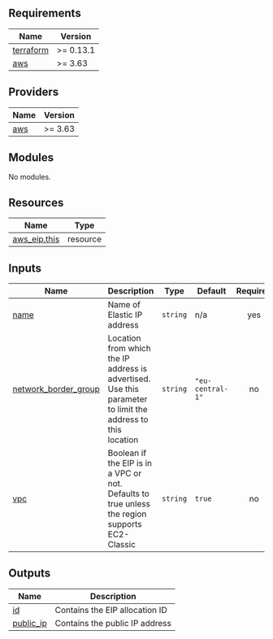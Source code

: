 ## Requirements

| Name | Version |
|------|---------|
| <a name="requirement_terraform"></a> [terraform](#requirement\_terraform) | >= 0.13.1 |
| <a name="requirement_aws"></a> [aws](#requirement\_aws) | >= 3.63 |

## Providers

| Name | Version |
|------|---------|
| <a name="provider_aws"></a> [aws](#provider\_aws) | >= 3.63 |

## Modules

No modules.

## Resources

| Name | Type |
|------|------|
| [aws_eip.this](https://registry.terraform.io/providers/hashicorp/aws/latest/docs/resources/eip) | resource |

## Inputs

| Name | Description | Type | Default | Required |
|------|-------------|------|---------|:--------:|
| <a name="input_name"></a> [name](#input\_name) | Name of Elastic IP address | `string` | n/a | yes |
| <a name="input_network_border_group"></a> [network\_border\_group](#input\_network\_border\_group) | Location from which the IP address is advertised. Use this parameter to limit the address to this location | `string` | `"eu-central-1"` | no |
| <a name="input_vpc"></a> [vpc](#input\_vpc) | Boolean if the EIP is in a VPC or not. Defaults to true unless the region supports EC2-Classic | `string` | `true` | no |

## Outputs

| Name | Description |
|------|-------------|
| <a name="output_id"></a> [id](#output\_id) | Contains the EIP allocation ID |
| <a name="output_public_ip"></a> [public\_ip](#output\_public\_ip) | Contains the public IP address |
